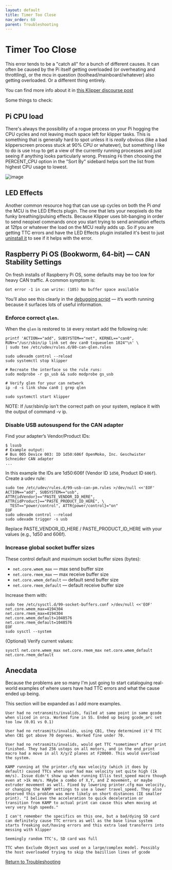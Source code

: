 ```yaml
---
layout: default 
title: Timer Too Close
nav_order: 60
parent: Troubleshooting
---
```


# Timer Too Close

This error tends to be a "catch all" for a bunch of different causes. It can often be caused by the Pi itself getting overloaded (or overheating and throttling), or the mcu in question (toolhead/mainboard/whatever) also getting overloaded. Or a different thing entirely.

You can find more info about it in [this Klipper discourse post](https://klipper.discourse.group/t/timer-too-close/6634)

Some things to check:

## Pi CPU load

There's always the possibility of a rogue process on your Pi hogging the CPU cycles and not leaving much space left for klipper tasks. This is something that is generally hard to spot unless it is *really* obvious
(like a bad klipperscreen process stuck at 90% CPU or whatever), but something I like to do is use `htop` to get a view of the currently running processes and just seeing if anything looks particularly wrong. Pressing
`F6` then choosing the PERCENT_CPU option in the "Sort By" sidebard helps sort the list from highest CPU usage to lowest.

![image](https://github.com/user-attachments/assets/cc61761f-2e5b-4adc-a9f3-9744af4a8b87)

## LED Effects

Another common resource hog that can use up cycles on both the Pi *and* the MCU is the LED Effects plugin. The one that lets your neopixels do the funky breathing/pulsing effects. Because Klipper uses bit-banging in
order to send neopixel commands once you start trying to send animation effects at 12fps or whatever the load on the MCU really adds up. So if you are getting TTC errors and have the LED Effects plugin installed it's
best to just [uninstall it](https://github.com/julianschill/klipper-led_effect?tab=readme-ov-file#uninstall) to see if it helps with the error.

## Raspberry Pi OS (Bookworm, 64-bit) — CAN Stability Settings

On fresh installs of Raspberry Pi OS, some defaults may be too low for heavy CAN traffic. A common symptom is:

`Got error -1 in can write: (105) No buffer space available`

You’ll also see this clearly in the [debugging script](./debugging/README.md) — it’s worth running because it surfaces lots of useful information.

### Enforce correct `qlen`.
When the `qlen` is restored to `10` every restart add the following rule:

```shell
printf 'ACTION=="add", SUBSYSTEM=="net", KERNEL=="can0", RUN+="/usr/sbin/ip link set dev can0 txqueuelen 1024"\n' \
| sudo tee /etc/udev/rules.d/80-can-qlen.rules

sudo udevadm control --reload
sudo systemctl stop klipper

# Recreate the interface so the rule runs:
sudo modprobe -r gs_usb && sudo modprobe gs_usb

# Verify qlen for your can network
ip -d -s link show can0 | grep qlen

sudo systemctl start klipper
```

NOTE: If /usr/sbin/ip isn’t the correct path on your system, replace it with the output of command -v ip.

### Disable USB autosuspend for the CAN adapter

Find your adapter’s Vendor/Product IDs:

```shell
$ lsusb
# Example output:
# Bus 005 Device 003: ID 1d50:606f OpenMoko, Inc. Geschwister Schneider CAN adapter
...
```

In this example the IDs are 1d50:606f (Vendor ID `1d50`, Product ID `606f`). Create a udev rule:

```shell
sudo tee /etc/udev/rules.d/99-usb-can-pm.rules >/dev/null <<'EOF'
ACTION=="add", SUBSYSTEM=="usb", ATTR{idVendor}=="PASTE_VENDOR_ID_HERE", ATTR{idProduct}=="PASTE_PRODUCT_ID_HERE", \
  TEST=="power/control", ATTR{power/control}="on"
EOF
sudo udevadm control --reload
sudo udevadm trigger -s usb
```

Replace PASTE_VENDOR_ID_HERE / PASTE_PRODUCT_ID_HERE with your values (e.g., 1d50 and 606f).

### Increase global socket buffer sizes

These control default and maximum socket buffer sizes (bytes):

- `net.core.wmem_max` — max send buffer size
- `net.core.rmem_max` — max receive buffer size
- `net.core.wmem_default` — default send buffer size
- `net.core.rmem_default` — default receive buffer size

Increase them with:

```shell
sudo tee /etc/sysctl.d/99-socket-buffers.conf >/dev/null <<'EOF'
net.core.wmem_max=4194304
net.core.rmem_max=4194304
net.core.wmem_default=1048576
net.core.rmem_default=1048576
EOF
sudo sysctl --system
```

(Optional) Verify current values:

```shell
sysctl net.core.wmem_max net.core.rmem_max net.core.wmem_default net.core.rmem_default
```

## Anecdata

Because the problems are so many I'm just going to start cataloguing real-world examples of where users have had TTC errors and what the cause ended up being.

This section will be expanded as I add more examples.


`User had no retransmits/invalids, failed at same point in same gcode when sliced in orca. Worked fine in SS. Ended up being gcode_arc set too low (0.01 vs 0.1)`

`User had no retrasmits/invalids, using CB1, they determined it'd TTC when CB1 got above 70 degrees. Worked fine under 70.`

`User had no retrasmits/invalids, would get TTC *sometimes* after print finished. They had 256 usteps on all motors, and in the end_print macro had a move in all X/y/Z planes at F20000. This would overload the system. `


`KAMP running at the printer.cfg max velocity (which it does by default) caused TTCs when user had max velocity set quite high (1k mm/s). Issue didn't show up when running Ellis test_speed macro though even at >1k mm/s. MAybe a combo of X,Y, and Z movement, or maybe extruder movement as well. Fixed by lowering printer.cfg max velocity, or changing the KAMP settings to use a lower travel_speed.
They also observed this problem was more likely on short distances (IE smaller print). "I believe the acceleration to quick deceleration or transition from KAMP to actual print can cause this when moving at very very high speeds."`

`I can't remember the specifics on this one, but a bad/dying SD card can definitely cause TTC errors as well as the base linux system starts freaking out/having errors and this extra load transferrs into messing with klipper`

`Seemingly random TTC's, SD card was full`

`TTC when Exclude Object was used on a large/complex model. Possibly the host overloaded trying to skip the bazillion lines of gcode`

[Return to Troubleshooting](../troubleshooting.md)
